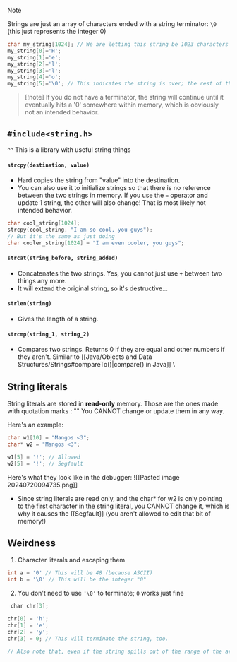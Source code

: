 >[!note]
>Strings are just an array of characters ended with a string terminator: `\0` (this just represents the integer 0)
>```c
>char my_string[1024]; // We are letting this string be 1023 characters MAX (excluding terminator)
>my_string[0]='H'; 
>my_string[1]='e'; 
>my_string[2]='l'; 
>my_string[3]='l'; 
>my_string[4]='o';
> my_string[5]='\0'; // This indicates the string is over; the rest of the characters will not be read in most cases

>[!note] If you do not have a terminator, the string will continue until it eventually hits a '0' somewhere within memory, which is obviously not an intended behavior. 

## `#include<string.h>`
^^ This is a library with useful string things
#### `strcpy(destination, value)`
- Hard copies the string from "value" into the destination.
- You can also use it to initialize strings so that there is no reference between the two strings in memory. If you use the `=` operator and update 1 string, the other will also change! That is most likely not intended behavior.
```c
char cool_string[1024];
strcpy(cool_string, "I am so cool, you guys");
// But it's the same as just doing
char cooler_string[1024] = "I am even cooler, you guys";
```
#### `strcat(string_before, string_added)`
- Concatenates the two strings. Yes, you cannot just use `+` between two things any more. 
- It will extend the original string, so it's destructive...
#### `strlen(string)`
- Gives the length of a string.
#### `strcmp(string_1, string_2)`
- Compares two strings. Returns 0 if they are equal and other numbers if they aren't. Similar to [[Java/Objects and Data Structures/Strings#compareTo()|compare() in Java]]
\
## String literals
String literals are stored in **read-only** memory. Those are the ones made with quotation marks : ""
You CANNOT change or update them in any way. 

Here's an example:
```c
char w1[10] = "Mangos <3";
char* w2 = "Mangos <3";

w1[5] = '!'; // Allowed
w2[5] = '!'; // Segfault
```
Here's what they look like in the debugger:
![[Pasted image 20240720094735.png]]
- Since string literals are read only, and the char* for w2 is only pointing to the first character in the string literal, you CANNOT change it, which is why it causes the [[Segfault]] (you aren't allowed to edit that bit of memory!)

## Weirdness
1. Character literals and escaping them
```c
int a = '0' // This will be 48 (because ASCII)
int b = '\0' // This will be the integer "0"
```
2. You don't need to use `'\0'` to terminate; `0` works just fine
```C
 char chr[3];

chr[0] = 'h';
chr[1] = 'e';
chr[2] = 'y';
chr[3] = 0; // This will terminate the string, too.

// Also note that, even if the string spills out of the range of the array, when it's treated like a string it doesn't care. It just waits until the escape sequence is hit.
```
